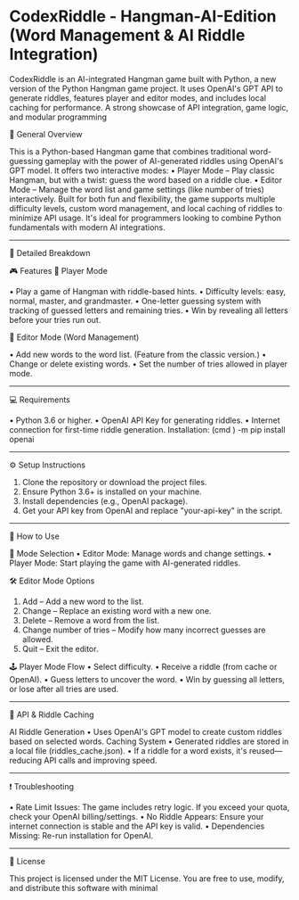 # CodexRiddle - Hangman-AI-Edition (Word Management & AI Riddle Integration)
CodexRiddle is an AI-integrated Hangman game built with Python, a new version of the Python Hangman game project. It uses OpenAI's GPT API to generate riddles, features player and editor modes, and includes local caching for performance. A strong showcase of API integration, game logic, and modular programming

🔹 General Overview

This is a Python-based Hangman game that combines traditional word-guessing gameplay with the power of AI-generated riddles using OpenAI's GPT model. It offers two interactive modes:
•	Player Mode – Play classic Hangman, but with a twist: guess the word based on a riddle clue.
•	Editor Mode – Manage the word list and game settings (like number of tries) interactively.
Built for both fun and flexibility, the game supports multiple difficulty levels, custom word management, and local caching of riddles to minimize API usage. It's ideal for programmers looking to combine Python fundamentals with modern AI integrations.
________________________________________
📘 Detailed Breakdown

🎮 Features
🔹 Player Mode

•	Play a game of Hangman with riddle-based hints.
•	Difficulty levels: easy, normal, master, and grandmaster.
•	One-letter guessing system with tracking of guessed letters and remaining tries.
•	Win by revealing all letters before your tries run out.

🔹 Editor Mode (Word Management)

•	Add new words to the word list. (Feature from the classic version.)
•	Change or delete existing words.
•	Set the number of tries allowed in player mode.
________________________________________

💻 Requirements

•	Python 3.6 or higher.
•	OpenAI API Key for generating riddles.
•	Internet connection for first-time riddle generation.
Installation: (cmd ) <your-python-directory> -m pip install openai
________________________________________
⚙️ Setup Instructions

1.	Clone the repository or download the project files.
2.	Ensure Python 3.6+ is installed on your machine.
3.	Install dependencies (e.g., OpenAI package).
4.	Get your API key from OpenAI and replace "your-api-key" in the script.
________________________________________
🚀 How to Use

🧭 Mode Selection
•	Editor Mode: Manage words and change settings.
•	Player Mode: Start playing the game with AI-generated riddles.

🛠 Editor Mode Options
1.	Add – Add a new word to the list.
2.	Change – Replace an existing word with a new one.
3.	Delete – Remove a word from the list.
4.	Change number of tries – Modify how many incorrect guesses are allowed.
5.	Quit – Exit the editor.

🕹 Player Mode Flow
•	Select difficulty.
•	Receive a riddle (from cache or OpenAI).
•	Guess letters to uncover the word.
•	Win by guessing all letters, or lose after all tries are used.
________________________________________

🤖 API & Riddle Caching

AI Riddle Generation
•	Uses OpenAI's GPT model to create custom riddles based on selected words.
Caching System
•	Generated riddles are stored in a local file (riddles_cache.json).
•	If a riddle for a word exists, it's reused—reducing API calls and improving speed.
________________________________________

❗ Troubleshooting

•	Rate Limit Issues: The game includes retry logic. If you exceed your quota, check your OpenAI billing/settings.
•	No Riddle Appears: Ensure your internet connection is stable and the API key is valid.
•	Dependencies Missing: Re-run installation for OpenAI.
________________________________________

📄 License

This project is licensed under the MIT License.
You are free to use, modify, and distribute this software with minimal
